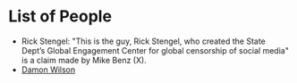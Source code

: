 # List of People

* Rick Stengel:  "This is the guy, Rick Stengel, who created the State Dept’s Global Engagement Center for global censorship of social media" is a claim made by Mike Benz (X).
* [Damon Wilson](https://github.com/FreedomNow2025/Anti_Censorship_Holon/blob/main/Files/org/ned.md)
